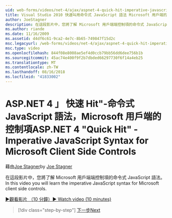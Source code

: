 ```yaml
---
uid: web-forms/videos/net-4/ajax/aspnet-4-quick-hit-imperative-javascript-syntax-for-microsoft-client-side-controls
title: Visual Studio 2010 快速叫用命令式 JavaScript 語法 Microsoft 用戶端的控制 |Microsoft Docs
author: JoeStagner
description: 在這段影片中，您將了解 Microsoft 用戶端端控制項的命令式 JavaScript 語法。
ms.author: riande
ms.date: 11/16/2009
ms.assetid: d4df6c61-9ca2-4e7c-8b65-749847f15d2c
msc.legacyurl: /web-forms/videos/net-4/ajax/aspnet-4-quick-hit-imperative-javascript-syntax-for-microsoft-client-side-controls
msc.type: video
ms.openlocfilehash: 844f08e8008ae5ef4d0ccb79bb56dd6dee756b1b
ms.sourcegitcommit: 45ac74e400f9f2b7dbded66297730f6f14a4eb25
ms.translationtype: MT
ms.contentlocale: zh-TW
ms.lasthandoff: 08/16/2018
ms.locfileid: "41833002"
---
```

<a name="aspnet-4-quick-hit---imperative-javascript-syntax-for-microsoft-client-side-controls"></a><span data-ttu-id="1fbcb-103">ASP.NET 4 」 快速 Hit"-命令式 JavaScript 語法，Microsoft 用戶端的控制項</span><span class="sxs-lookup"><span data-stu-id="1fbcb-103">ASP.NET 4 "Quick Hit" - Imperative JavaScript Syntax for Microsoft Client Side Controls</span></span>
====================
<span data-ttu-id="1fbcb-104">藉由[Joe Stagner](https://github.com/JoeStagner)</span><span class="sxs-lookup"><span data-stu-id="1fbcb-104">by [Joe Stagner](https://github.com/JoeStagner)</span></span>

<span data-ttu-id="1fbcb-105">在這段影片中，您將了解 Microsoft 用戶端端控制項的命令式 JavaScript 語法。</span><span class="sxs-lookup"><span data-stu-id="1fbcb-105">In this video you will learn the imperative JavaScript syntax for Microsoft client side controls.</span></span> 

[<span data-ttu-id="1fbcb-106">&#9654;觀看影片 （10 分鐘）</span><span class="sxs-lookup"><span data-stu-id="1fbcb-106">&#9654; Watch video (10 minutes)</span></span>](https://channel9.msdn.com/Blogs/ASP-NET-Site-Videos/aspnet-4-quick-hit-imperative-javascript-syntax-for-microsoft-client-side-controls)

> [!div class="step-by-step"]
> [<span data-ttu-id="1fbcb-107">下一步</span><span class="sxs-lookup"><span data-stu-id="1fbcb-107">Next</span></span>](aspnet-4-quick-hit-the-scriptloader.md)
